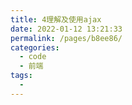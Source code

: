 ```yaml
---
title: 4理解及使用ajax
date: 2022-01-12 13:21:33
permalink: /pages/b8ee86/
categories:
  - code
  - 前端
tags:
  - 
---
```

